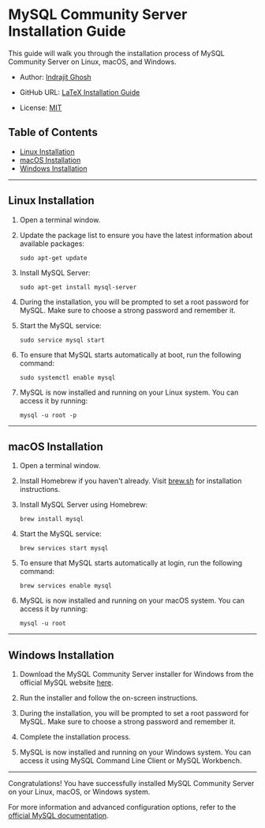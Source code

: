# MySQL Community Server Installation Guide

This guide will walk you through the installation process of MySQL Community Server on Linux, macOS, and Windows.

- Author: [Indrajit Ghosh](https://github.com/indrajit912)

- GitHub URL: [LaTeX Installation Guide](https://github.com/indrajit912/HowTo/blob/master/guides/install_mysql.md)

- License: [MIT](../LICENSE)

## Table of Contents
- [Linux Installation](#linux-installation)
- [macOS Installation](#macos-installation)
- [Windows Installation](#windows-installation)

---

## Linux Installation

1. Open a terminal window.

2. Update the package list to ensure you have the latest information about available packages:
    ```
    sudo apt-get update
    ```

3. Install MySQL Server:
    ```
    sudo apt-get install mysql-server
    ```

4. During the installation, you will be prompted to set a root password for MySQL. Make sure to choose a strong password and remember it.

5. Start the MySQL service:
    ```
    sudo service mysql start
    ```

6. To ensure that MySQL starts automatically at boot, run the following command:
    ```
    sudo systemctl enable mysql
    ```

7. MySQL is now installed and running on your Linux system. You can access it by running:
    ```
    mysql -u root -p
    ```

---

## macOS Installation

1. Open a terminal window.

2. Install Homebrew if you haven't already. Visit [brew.sh](https://brew.sh/) for installation instructions.

3. Install MySQL Server using Homebrew:
    ```
    brew install mysql
    ```

4. Start the MySQL service:
    ```
    brew services start mysql
    ```

5. To ensure that MySQL starts automatically at login, run the following command:
    ```
    brew services enable mysql
    ```

6. MySQL is now installed and running on your macOS system. You can access it by running:
    ```
    mysql -u root
    ```

---

## Windows Installation

1. Download the MySQL Community Server installer for Windows from the official MySQL website [here](https://dev.mysql.com/downloads/mysql/).

2. Run the installer and follow the on-screen instructions.

3. During the installation, you will be prompted to set a root password for MySQL. Make sure to choose a strong password and remember it.

4. Complete the installation process.

5. MySQL is now installed and running on your Windows system. You can access it using MySQL Command Line Client or MySQL Workbench.

---

Congratulations! You have successfully installed MySQL Community Server on your Linux, macOS, or Windows system.

For more information and advanced configuration options, refer to the [official MySQL documentation](https://dev.mysql.com/doc/).
